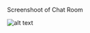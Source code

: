 

Screenshoot of Chat Room

![alt text](https://user-images.githubusercontent.com/35035119/105686251-3accec80-5f21-11eb-8e17-ed2ef4feff0b.JPG)
